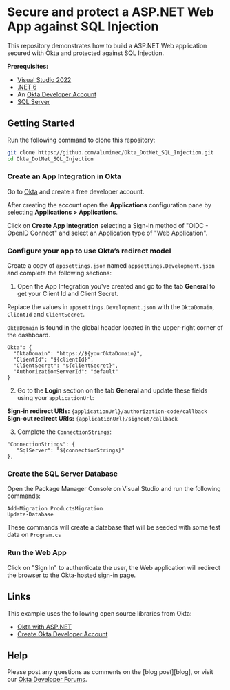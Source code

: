# Secure and protect a ASP.NET Web App against SQL Injection

This repository demonstrates how to build a ASP.NET Web application secured with Okta and protected against SQL Injection.

**Prerequisites:**

- [Visual Studio 2022](https://visualstudio.microsoft.com/downloads/)
- [.NET 6](https://dotnet.microsoft.com/en-us/download/dotnet/6.0)
- An [Okta Developer Account](https://developer.okta.com/)
- [SQL Server](https://www.microsoft.com/en-us/sql-server)  

## Getting Started

Run the following command to clone this repository:

```bash
git clone https://github.com/aluminec/Okta_DotNet_SQL_Injection.git
cd Okta_DotNet_SQL_Injection
```

### Create an App Integration in Okta

Go to [Okta](https://developer.okta.com/signup/) and create a free developer account.

After creating the account open the **Applications** configuration pane by selecting **Applications > Applications**. 

Click on **Create App Integration** selecting a Sign-In method of "OIDC - OpenID Connect" and select an Application type of "Web Application".

### Configure your app to use Okta’s redirect model

Create a copy of `appsettings.json` named `appsettings.Development.json` and complete the following sections:

1) Open the App Integration you've created and go to the tab **General** to get your Client Id and Client Secret.

Replace the values in `appsettings.Development.json` with the `OktaDomain`, `ClientId` and `ClientSecret`.

```OktaDomain``` is found in the global header located in the upper-right corner of the dashboard.

```
Okta": {
  "OktaDomain": "https://${yourOktaDomain}",
  "ClientId": "${clientId}",
  "ClientSecret": "${clientSecret}",
  "AuthorizationServerId": "default"
}
```

2) Go to the **Login** section on the tab **General** and update these fields using your `applicationUrl`:

**Sign-in redirect URIs:** `{applicationUrl}/authorization-code/callback`   
**Sign-out redirect URIs:** `{applicationUrl}/signout/callback`


3) Complete the `ConnectionStrings`:

```
"ConnectionStrings": {
   "SqlServer": "${connectionStrings}"
},
```

### Create the SQL Server Database

Open the Package Manager Console on Visual Studio and run the following commands:

```
Add-Migration ProductsMigration
Update-Database
```

These commands will create a database that will be seeded with some test data on `Program.cs`

### Run the Web App 

Click on "Sign In" to authenticate the user, the Web application will redirect the browser to the Okta-hosted sign-in page. 

## Links

This example uses the following open source libraries from Okta:

* [Okta with ASP.NET](https://github.com/okta/okta-aspnet)
* [Create Okta Developer Account](https://developer.okta.com/signup/)

## Help

Please post any questions as comments on the [blog post][blog], or visit our [Okta Developer Forums](https://devforum.okta.com/).
